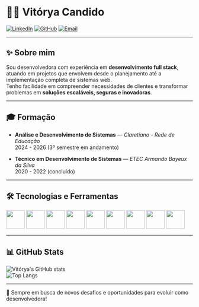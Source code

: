 # 👩‍💻 Vitórya Candido

[![LinkedIn](https://img.shields.io/badge/LinkedIn-0077B5?style=for-the-badge&logo=linkedin&logoColor=white)](https://www.linkedin.com/in/vit%C3%B3rya-silva-9666b4265/) 
[![GitHub](https://img.shields.io/badge/GitHub-000?style=for-the-badge&logo=github&logoColor=white)](https://github.com/gitvitorya) 
[![Email](https://img.shields.io/badge/Email-candidosilvavitorya%40gmail.com-red?style=for-the-badge&logo=gmail&logoColor=white)](mailto:candidosilvavitorya@gmail.com)

---

## ✨ Sobre mim
Sou desenvolvedora com experiência em **desenvolvimento full stack**, atuando em projetos que envolvem desde o planejamento até a implementação completa de sistemas web.  
Tenho facilidade em compreender necessidades de clientes e transformar problemas em **soluções escaláveis, seguras e inovadoras**.  
  
---

## 🎓 Formação

- **Análise e Desenvolvimento de Sistemas** — *Claretiano - Rede de Educação*  
  2024 - 2026 (3º semestre em andamento)

- **Técnico em Desenvolvimento de Sistemas** — *ETEC Armando Bayeux da Silva*  
  2020 - 2022 (concluído)

---

## 🛠️ Tecnologias e Ferramentas

<p align="left">
  <img src="https://cdn.jsdelivr.net/gh/devicons/devicon/icons/php/php-original.svg" width="50" height="50" />
  <img src="https://cdn.jsdelivr.net/gh/devicons/devicon/icons/javascript/javascript-original.svg" width="50" height="50" />
  <img src="https://cdn.jsdelivr.net/gh/devicons/devicon/icons/react/react-original.svg" width="50" height="50" />
  <img src="https://cdn.jsdelivr.net/gh/devicons/devicon/icons/jquery/jquery-original.svg" width="50" height="50" />
  <img src="https://cdn.jsdelivr.net/gh/devicons/devicon/icons/laravel/laravel-original.svg" width="50" height="50"/>
  <img src="https://cdn.jsdelivr.net/gh/devicons/devicon/icons/mysql/mysql-original.svg" width="50" height="50" />
  <img src="https://cdn.jsdelivr.net/gh/devicons/devicon/icons/docker/docker-original.svg" width="50" height="50" />
  <img src="https://cdn.jsdelivr.net/gh/devicons/devicon/icons/git/git-original.svg" width="50" height="50" />
  <img src="https://cdn.jsdelivr.net/gh/devicons/devicon/icons/github/github-original.svg" width="50" height="50" />
</p>

---

## 📊 GitHub Stats

![Vitórya's GitHub stats](https://github-readme-stats.vercel.app/api?username=gitvitorya&show_icons=true&theme=tokyonight)  
![Top Langs](https://github-readme-stats.vercel.app/api/top-langs/?username=gitvitorya&layout=compact&theme=tokyonight)

---

🚀 Sempre em busca de novos desafios e oportunidades para evoluir como desenvolvedora!
